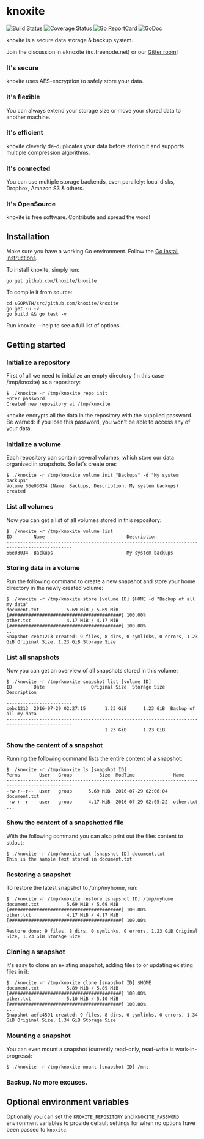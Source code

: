 knoxite
=======

[![Build Status](https://travis-ci.org/knoxite/knoxite.svg?branch=master)](https://travis-ci.org/knoxite/knoxite)
[![Coverage Status](https://coveralls.io/repos/github/knoxite/knoxite/badge.svg?branch=master)](https://coveralls.io/github/knoxite/knoxite?branch=master)
[![Go ReportCard](http://goreportcard.com/badge/knoxite/knoxite)](http://goreportcard.com/report/knoxite/knoxite)
[![GoDoc](https://godoc.org/github.com/golang/gddo?status.svg)](https://pkg.go.dev/github.com/knoxite/knoxite?tab=doc)

knoxite is a secure data storage & backup system.

Join the discussion in #knoxite (irc.freenode.net) or our [Gitter room](https://gitter.im/knoxite/chat)!

### It's secure
knoxite uses AES-encryption to safely store your data.
### It's flexible
You can always extend your storage size or move your stored data to another machine.
### It's efficient
knoxite cleverly de-duplicates your data before storing it and supports multiple compression algorithms.
### It's connected
You can use multiple storage backends, even parallely: local disks, Dropbox, Amazon S3 & others.
### It's OpenSource
knoxite is free software. Contribute and spread the word!

## Installation

Make sure you have a working Go environment. Follow the [Go install instructions](http://golang.org/doc/install.html).

To install knoxite, simply run:

    go get github.com/knoxite/knoxite

To compile it from source:

    cd $GOPATH/src/github.com/knoxite/knoxite
    go get -u -v
    go build && go test -v

Run knoxite --help to see a full list of options.

## Getting started

### Initialize a repository
First of all we need to initialize an empty directory (in this case /tmp/knoxite) as a repository:

```
$ ./knoxite -r /tmp/knoxite repo init
Enter password:
Created new repository at /tmp/knoxite
```

knoxite encrypts all the data in the repository with the supplied password. Be
warned: if you lose this password, you won't be able to access any of your data.

### Initialize a volume
Each repository can contain several volumes, which store our data organized in snapshots. So let's create one:

```
$ ./knoxite -r /tmp/knoxite volume init "Backups" -d "My system backups"
Volume 66e03034 (Name: Backups, Description: My system backups) created
```

### List all volumes
Now you can get a list of all volumes stored in this repository:

```
$ ./knoxite -r /tmp/knoxite volume list
ID        Name                              Description
----------------------------------------------------------------------------------------------
66e03034  Backups                           My system backups
```

### Storing data in a volume
Run the following command to create a new snapshot and store your home directory in the newly created volume:

```
$ ./knoxite -r /tmp/knoxite store [volume ID] $HOME -d "Backup of all my data"
document.txt          5.69 MiB / 5.69 MiB [#########################################] 100.00%
other.txt             4.17 MiB / 4.17 MiB [#########################################] 100.00%
...
Snapshot cebc1213 created: 9 files, 8 dirs, 0 symlinks, 0 errors, 1.23 GiB Original Size, 1.23 GiB Storage Size
```

### List all snapshots
Now you can get an overview of all snapshots stored in this volume:

```
$ ./knoxite -r /tmp/knoxite snapshot list [volume ID]
ID        Date                 Original Size  Storage Size  Description
----------------------------------------------------------------------------------------------
cebc1213  2016-07-29 02:27:15       1.23 GiB      1.23 GiB  Backup of all my data
----------------------------------------------------------------------------------------------
                                    1.23 GiB      1.23 GiB
```

### Show the content of a snapshot
Running the following command lists the entire content of a snapshot:

```
$ ./knoxite -r /tmp/knoxite ls [snapshot ID]
Perms       User   Group          Size  ModTime              Name
----------------------------------------------------------------------------------------------
-rw-r--r--  user   group      5.69 MiB  2016-07-29 02:06:04  document.txt
-rw-r--r--  user   group      4.17 MiB  2016-07-29 02:05:22  other.txt
...
```

### Show the content of a snapshotted file
With the following command you can also print out the files content to stdout:
```
$ ./knoxite -r /tmp/knoxite cat [snapshot ID] document.txt
This is the sample text stored in document.txt
```

### Restoring a snapshot
To restore the latest snapshot to /tmp/myhome, run:

```
$ ./knoxite -r /tmp/knoxite restore [snapshot ID] /tmp/myhome
document.txt          5.69 MiB / 5.69 MiB [#########################################] 100.00%
other.txt             4.17 MiB / 4.17 MiB [#########################################] 100.00%
...
Restore done: 9 files, 8 dirs, 0 symlinks, 0 errors, 1.23 GiB Original Size, 1.23 GiB Storage Size
```

### Cloning a snapshot
It's easy to clone an existing snapshot, adding files to or updating existing files in it:

```
$ ./knoxite -r /tmp/knoxite clone [snapshot ID] $HOME
document.txt          5.89 MiB / 5.89 MiB [#########################################] 100.00%
other.txt             5.10 MiB / 5.10 MiB [#########################################] 100.00%
...
Snapshot aefc4591 created: 9 files, 8 dirs, 0 symlinks, 0 errors, 1.34 GiB Original Size, 1.34 GiB Storage Size
```

### Mounting a snapshot
You can even mount a snapshot (currently read-only, read-write is work-in-progress):

```
$ ./knoxite -r /tmp/knoxite mount [snapshot ID] /mnt
```

### Backup. No more excuses.

## Optional environment variables
Optionally you can set the `KNOXITE_REPOSITORY` and `KNOXITE_PASSWORD` environment
variables to provide default settings for when no options have been passed to `knoxite`.
